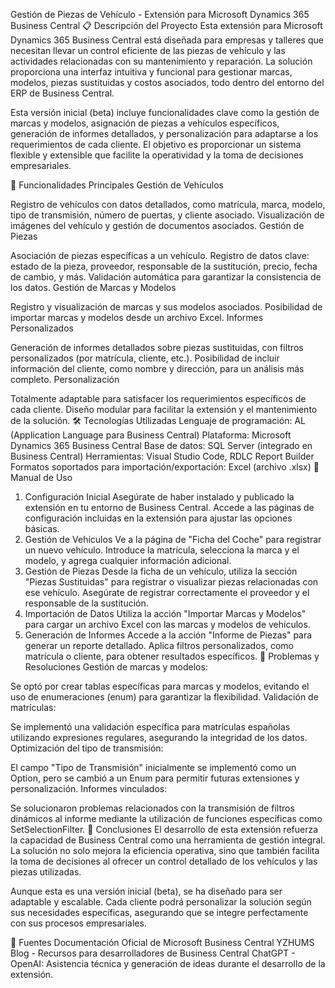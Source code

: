 Gestión de Piezas de Vehículo - Extensión para Microsoft Dynamics 365 Business Central
📋 Descripción del Proyecto
Esta extensión para Microsoft Dynamics 365 Business Central está diseñada para empresas y talleres que necesitan llevar un control eficiente de las piezas de vehículo y las actividades relacionadas con su mantenimiento y reparación. La solución proporciona una interfaz intuitiva y funcional para gestionar marcas, modelos, piezas sustituidas y costos asociados, todo dentro del entorno del ERP de Business Central.

Esta versión inicial (beta) incluye funcionalidades clave como la gestión de marcas y modelos, asignación de piezas a vehículos específicos, generación de informes detallados, y personalización para adaptarse a los requerimientos de cada cliente. El objetivo es proporcionar un sistema flexible y extensible que facilite la operatividad y la toma de decisiones empresariales.

🚀 Funcionalidades Principales
Gestión de Vehículos

Registro de vehículos con datos detallados, como matrícula, marca, modelo, tipo de transmisión, número de puertas, y cliente asociado.
Visualización de imágenes del vehículo y gestión de documentos asociados.
Gestión de Piezas

Asociación de piezas específicas a un vehículo.
Registro de datos clave: estado de la pieza, proveedor, responsable de la sustitución, precio, fecha de cambio, y más.
Validación automática para garantizar la consistencia de los datos.
Gestión de Marcas y Modelos

Registro y visualización de marcas y sus modelos asociados.
Posibilidad de importar marcas y modelos desde un archivo Excel.
Informes Personalizados

Generación de informes detallados sobre piezas sustituidas, con filtros personalizados (por matrícula, cliente, etc.).
Posibilidad de incluir información del cliente, como nombre y dirección, para un análisis más completo.
Personalización

Totalmente adaptable para satisfacer los requerimientos específicos de cada cliente.
Diseño modular para facilitar la extensión y el mantenimiento de la solución.
🛠️ Tecnologías Utilizadas
Lenguaje de programación: AL (Application Language para Business Central)
Plataforma: Microsoft Dynamics 365 Business Central
Base de datos: SQL Server (integrado en Business Central)
Herramientas: Visual Studio Code, RDLC Report Builder
Formatos soportados para importación/exportación: Excel (archivo .xlsx)
📖 Manual de Uso
1. Configuración Inicial
Asegúrate de haber instalado y publicado la extensión en tu entorno de Business Central.
Accede a las páginas de configuración incluidas en la extensión para ajustar las opciones básicas.
2. Gestión de Vehículos
Ve a la página de "Ficha del Coche" para registrar un nuevo vehículo.
Introduce la matrícula, selecciona la marca y el modelo, y agrega cualquier información adicional.
3. Gestión de Piezas
Desde la ficha de un vehículo, utiliza la sección "Piezas Sustituidas" para registrar o visualizar piezas relacionadas con ese vehículo.
Asegúrate de registrar correctamente el proveedor y el responsable de la sustitución.
4. Importación de Datos
Utiliza la acción "Importar Marcas y Modelos" para cargar un archivo Excel con las marcas y modelos de vehículos.
5. Generación de Informes
Accede a la acción "Informe de Piezas" para generar un reporte detallado.
Aplica filtros personalizados, como matrícula o cliente, para obtener resultados específicos.
🐞 Problemas y Resoluciones
Gestión de marcas y modelos:

Se optó por crear tablas específicas para marcas y modelos, evitando el uso de enumeraciones (enum) para garantizar la flexibilidad.
Validación de matrículas:

Se implementó una validación específica para matrículas españolas utilizando expresiones regulares, asegurando la integridad de los datos.
Optimización del tipo de transmisión:

El campo "Tipo de Transmisión" inicialmente se implementó como un Option, pero se cambió a un Enum para permitir futuras extensiones y personalización.
Informes vinculados:

Se solucionaron problemas relacionados con la transmisión de filtros dinámicos al informe mediante la utilización de funciones específicas como SetSelectionFilter.
🌟 Conclusiones
El desarrollo de esta extensión refuerza la capacidad de Business Central como una herramienta de gestión integral. La solución no solo mejora la eficiencia operativa, sino que también facilita la toma de decisiones al ofrecer un control detallado de los vehículos y las piezas utilizadas.

Aunque esta es una versión inicial (beta), se ha diseñado para ser adaptable y escalable. Cada cliente podrá personalizar la solución según sus necesidades específicas, asegurando que se integre perfectamente con sus procesos empresariales.

🔗 Fuentes
Documentación Oficial de Microsoft Business Central
YZHUMS Blog - Recursos para desarrolladores de Business Central
ChatGPT - OpenAI: Asistencia técnica y generación de ideas durante el desarrollo de la extensión.
